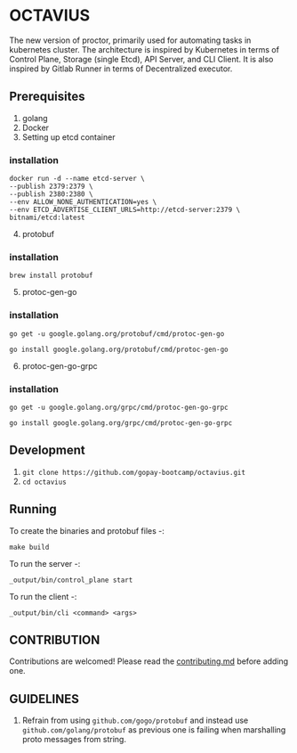 # OCTAVIUS
The new version of proctor, primarily used for automating tasks in kubernetes cluster. The architecture is inspired by Kubernetes in terms of Control Plane, Storage (single Etcd), API Server, and CLI Client. It is also inspired by Gitlab Runner in terms of Decentralized executor.


## Prerequisites

1. golang
2. Docker
3. Setting up etcd container
### installation
    docker run -d --name etcd-server \
    --publish 2379:2379 \
    --publish 2380:2380 \
    --env ALLOW_NONE_AUTHENTICATION=yes \
    --env ETCD_ADVERTISE_CLIENT_URLS=http://etcd-server:2379 \
    bitnami/etcd:latest
4. protobuf
### installation
    brew install protobuf
5. protoc-gen-go
### installation
    go get -u google.golang.org/protobuf/cmd/protoc-gen-go

    go install google.golang.org/protobuf/cmd/protoc-gen-go

6. protoc-gen-go-grpc
### installation
    go get -u google.golang.org/grpc/cmd/protoc-gen-go-grpc

    go install google.golang.org/grpc/cmd/protoc-gen-go-grpc

## Development

1. `git clone https://github.com/gopay-bootcamp/octavius.git`
2. `cd octavius`


## Running 

To create the binaries and protobuf files -:

`make build`

To run the server -:

`_output/bin/control_plane start`

To run the client -:

`_output/bin/cli <command> <args>`


## CONTRIBUTION

Contributions are welcomed! Please read the [contributing.md](./docs/contributing.md) before adding one.

## GUIDELINES

1. Refrain from using `github.com/gogo/protobuf` and instead use `github.com/golang/protobuf` as previous one is failing when marshalling proto messages from string.


